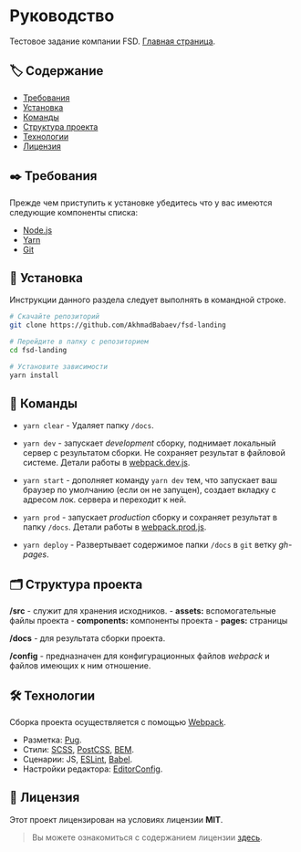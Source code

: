 Руководство
============

Тестовое задание компании FSD.
[Главная страница](https://akhmadbabaev.github.io/fsd-landing/).

## 🏷️ Содержание

- [Требования](#requirements)
- [Установка](#installation)
- [Команды](#commands)
- [Структура проекта](#structure)
- [Технологии](#technologies)
- [Лицензия](#license)


## <a name="requirements"></a> ✒️ Требования

Прежде чем приступить к установке убедитесь что у вас имеются следующие компоненты списка:

- [Node.js](https://nodejs.org/en/)
- [Yarn](https://yarnpkg.com)
- [Git](https://git-scm.com/)


##  <a name="installation"></a> 💾 Установка

Инcтрукции данного раздела следует выполнять в командной строке.

```bash
# Скачайте репозиторий
git clone https://github.com/AkhmadBabaev/fsd-landing

# Перейдите в папку с репозиторием
cd fsd-landing

# Установите зависимости
yarn install
```


##  <a name="commands"></a> 📗 Команды

- `yarn clear` - Удаляет папку `/docs`.

- `yarn dev` - запускает *development* сборку, поднимает локальный сервер с результатом cборки. Не сохраняет результат в файловой системе. Детали работы в [webpack.dev.js](./config/webpack.dev.js).

- `yarn start` - дополняет команду `yarn dev` тем, что запускает ваш браузер по умолчанию (если он не запущен), создает вкладку с адресом лок. сервера и переходит к ней.

- `yarn prod` - запускает *production* сборку и сохраняет результат в папку `/docs`. Детали работы в [webpack.prod.js](./config/webpack.prod.js).

- `yarn deploy` - Развертывает содержимое папки `/docs` в `git` ветку *gh-pages*.


##  <a name="structure"></a> 🗂️ Структура проекта

**/src** - служит для хранения исходников.
    - **assets:** вспомогательные файлы проекта
    - **components:** компоненты проекта
    - **pages:** страницы

**/docs** - для результата сборки проекта.

**/config** - предназначен для конфигурационных файлов *webpack* и файлов имеющих к ним отношение.


##  <a name="technologies"></a> 🛠️ Технологии

Сборка проекта осуществляется с помощью [Webpack](https://webpack.js.org). 

* Разметка: [Pug](https://pugjs.org/api/getting-started.html).
* Стили: [SCSS](https://sass-lang.com), [PostCSS](https://postcss.org), [BEM](https://ru.bem.info).
* Сценарии: JS, [ESLint](https://eslint.org/), [Babel](https://babeljs.io).
* Настройки редактора: [EditorConfig](https://editorconfig.org).


##  <a name="license"></a> 📃 Лицензия

Этот проект лицензирован на условиях лицензии **MIT**.

> Вы можете ознакомиться с содержанием лицензии [здесь](./LICENSE.md).
